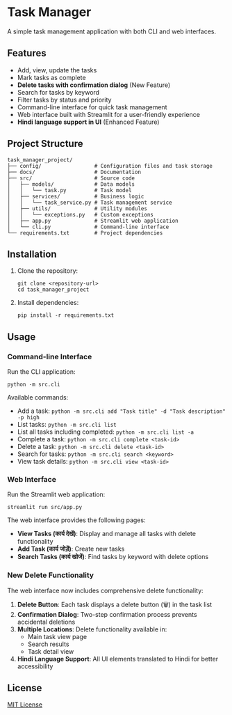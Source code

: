 # Task Manager

A simple task management application with both CLI and web interfaces.

## Features

- Add, view, update the tasks
- Mark tasks as complete
- **Delete tasks with confirmation dialog** (New Feature)
- Search for tasks by keyword
- Filter tasks by status and priority
- Command-line interface for quick task management
- Web interface built with Streamlit for a user-friendly experience
- **Hindi language support in UI** (Enhanced Feature)

## Project Structure

```
task_manager_project/
├── config/                 # Configuration files and task storage
├── docs/                   # Documentation
├── src/                    # Source code
│   ├── models/             # Data models
│   │   └── task.py         # Task model
│   ├── services/           # Business logic
│   │   └── task_service.py # Task management service
│   ├── utils/              # Utility modules
│   │   └── exceptions.py   # Custom exceptions
│   ├── app.py              # Streamlit web application
│   └── cli.py              # Command-line interface
└── requirements.txt        # Project dependencies
```

## Installation

1. Clone the repository:
   ```
   git clone <repository-url>
   cd task_manager_project
   ```

2. Install dependencies:
   ```
   pip install -r requirements.txt
   ```

## Usage

### Command-line Interface

Run the CLI application:

```
python -m src.cli
```

Available commands:

- Add a task: `python -m src.cli add "Task title" -d "Task description" -p high`
- List tasks: `python -m src.cli list`
- List all tasks including completed: `python -m src.cli list -a`
- Complete a task: `python -m src.cli complete <task-id>`
- Delete a task: `python -m src.cli delete <task-id>`
- Search for tasks: `python -m src.cli search <keyword>`
- View task details: `python -m src.cli view <task-id>`

### Web Interface

Run the Streamlit web application:

```
streamlit run src/app.py
```

The web interface provides the following pages:
- **View Tasks (कार्य देखें)**: Display and manage all tasks with delete functionality
- **Add Task (कार्य जोड़ें)**: Create new tasks
- **Search Tasks (कार्य खोजें)**: Find tasks by keyword with delete options

### New Delete Functionality

The web interface now includes comprehensive delete functionality:

1. **Delete Button**: Each task displays a delete button (🗑️) in the task list
2. **Confirmation Dialog**: Two-step confirmation process prevents accidental deletions
3. **Multiple Locations**: Delete functionality available in:
   - Main task view page
   - Search results
   - Task detail view
4. **Hindi Language Support**: All UI elements translated to Hindi for better accessibility



## License

[MIT License](LICENSE)
